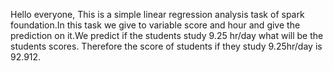 Hello everyone,
This is a simple linear regression analysis task of spark foundation.In this task we give to variable score and hour and give the prediction on it.We predict if the students study 9.25 hr/day what will be the students scores.
Therefore the score of students if they study 9.25hr/day is 92.912.
